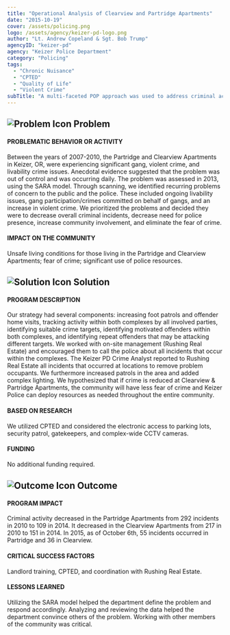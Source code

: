 ```yaml
---
title: "Operational Analysis of Clearview and Partridge Apartments"
date: "2015-10-19"
cover: /assets/policing.png
logo: /assets/agency/keizer-pd-logo.png
author: "Lt. Andrew Copeland & Sgt. Bob Trump"
agencyID: "keizer-pd"
agency: "Keizer Police Department"
category: "Policing"
tags:
  - "Chronic Nuisance"
  - "CPTED"
  - "Quality of Life"
  - "Violent Crime"
subTitle: "A multi-faceted POP approach was used to address criminal activity in two separate apartment complexes."
---
```


## ![Problem Icon](https://github.com/google/material-design-icons/raw/master/alert/1x_web/ic_error_outline_black_48dp.png "Problem") Problem

#### PROBLEMATIC BEHAVIOR OR ACTIVITY

Between the years of 2007-2010, the Partridge and Clearview Apartments in Keizer, OR, were experiencing significant gang, violent crime, and livability crime issues. Anecdotal evidence suggested that the problem was out of control and was occurring daily. The problem was assessed in 2013, using the SARA model. Through scanning, we identified recurring problems of concern to the public and the police. These included ongoing livability issues, gang participation/crimes committed on behalf of gangs, and an increase in violent crime. We prioritized the problems and decided they were to decrease overall criminal incidents, decrease need for police presence, increase community involvement, and eliminate the fear of crime.

#### IMPACT ON THE COMMUNITY

Unsafe living conditions for those living in the Partridge and Clearview Apartments; fear of crime; significant use of police resources.

## ![Solution Icon](https://github.com/google/material-design-icons/raw/master/action/1x_web/ic_lightbulb_outline_black_48dp.png "Solution") Solution

#### PROGRAM DESCRIPTION

Our strategy had several components: increasing foot patrols and offender home visits, tracking activity within both complexes by all involved parties, identifying suitable crime targets, identifying motivated offenders within both complexes, and identifying repeat offenders that may be attacking different targets. We worked with on-site management (Rushing Real Estate) and encouraged them to call the police about all incidents that occur within the complexes. The Keizer PD Crime Analyst reported to Rushing Real Estate all incidents that occurred at locations to remove problem occupants. We furthermore increased patrols in the area and added complex lighting. We hypothesized that if crime is reduced at Clearview & Partridge Apartments, the community will have less fear of crime and Keizer Police can deploy resources as needed throughout the entire community.

#### BASED ON RESEARCH

We utilized CPTED and considered the electronic access to parking lots, security patrol, gatekeepers, and complex-wide CCTV cameras.

#### FUNDING

No additional funding required.

## ![Outcome Icon](https://github.com/google/material-design-icons/raw/master/action/1x_web/ic_view_list_black_48dp.png "Outcome") Outcome

#### PROGRAM IMPACT

Criminal activity decreased in the Partridge Apartments from 292 incidents in 2010 to 109 in 2014. It decreased in the Clearview Apartments from 217 in 2010 to 151 in 2014. In 2015, as of October 6th, 55 incidents occurred in Partridge and 36 in Clearview.

#### CRITICAL SUCCESS FACTORS

Landlord training, CPTED, and coordination with Rushing Real Estate.

#### LESSONS LEARNED

Utilizing the SARA model helped the department define the problem and respond accordingly. Analyzing and reviewing the data helped the department convince others of the problem. Working with other members of the community was critical.
